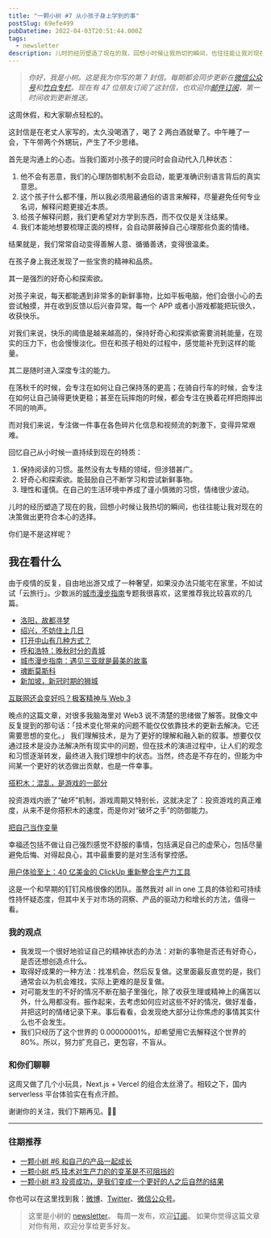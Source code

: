 ```yaml
---
title: "一颗小树 #7 从小孩子身上学到的事"
postSlug: 69efe499
pubDatetime: 2022-04-03T20:51:44.000Z
tags:
  - newsletter
description: 儿时的经历塑造了现在的我，回想小时候让我热切的瞬间，也往往能让我对现在的决策做出更符合本心的选择。
---
```


> _你好，我是小树。这是我为你写的第 7 封信。每期都会同步更新在[微信公众号](https://weixin.sogou.com/weixin?query=a_warm_tree)和[竹白专栏](https://xiaoshu.zhubai.love)。现在有 47 位朋友订阅了这封信，也欢迎你[邮件订阅](https://xiaoshu.zhubai.love)，第一时间收到更新推送。_

这周休假，和大家聊点轻松的。

这封信是在老丈人家写的，太久没喝酒了，喝了 2 两白酒就晕了。中午睡了一会，下午带两个外甥玩，产生了不少思绪。

首先是沟通上的心态。当我们面对小孩子的提问时会自动代入几种状态：

1. 他不会有恶意，我们的心理防御机制不会启动，能更准确识别语言背后的真实意思。
2. 这个孩子什么都不懂，所以我必须用最通俗的语言来解释，尽量避免任何专业名词，解释问题更接近本质。
3. 给孩子解释问题，我们更希望对方学到东西，而不仅仅是关注结果。
4. 我们本能地想要梳理正面的榜样，会自动屏蔽掉自己心理那些负面的情绪。

结果就是，我们常常自动变得善解人意、循循善诱，变得很温柔。

在孩子身上我还发现了一些宝贵的精神和品质。

其一是强烈的好奇心和探索欲。

对孩子来说，每天都能遇到非常多的新鲜事物，比如平板电脑，他们会很小心的去尝试触摸，并在收到反馈以后兴奋异常。每一个 APP 或者小游戏都能把玩很久，收获快乐。

对我们来说，快乐的阈值是越来越高的，保持好奇心和探索欲需要消耗能量，在现实的压力下，也会慢慢淡化。但在和孩子相处的过程中，感觉能补充到这样的能量。

其二是随时进入深度专注的能力。

在荡秋千的时候，会专注在如何让自己保持荡的更高；在骑自行车的时候，会专注在如何让自己骑得更快更稳；甚至在玩摔炮的时候，都会专注在换着花样把炮摔出不同的响声。

而对我们来说，专注做一件事在各色碎片化信息和视频流的刺激下，变得异常艰难。

回忆自己从小时候一直持续到现在的特质：

1. 保持阅读的习惯。虽然没有太专精的领域，但涉猎甚广。
2. 好奇心和探索欲。能鼓励自己不断学习和尝试新鲜事物。
3. 理性和谨慎。在自己的生活环境中养成了谨小慎微的习惯，情绪很少波动。

儿时的经历塑造了现在的我，回想小时候让我热切的瞬间，也往往能让我对现在的决策做出更符合本心的选择。

你们是不是这样呢？

## 我在看什么

由于疫情的反复，自由地出游又成了一种奢望，如果没办法只能宅在家里，不如试试「云旅行」。少数派的[城市漫步指南](https://sspai.com/topic/409)专题我很喜欢，这里推荐我比较喜欢的几篇。

- [洛阳，故都寻梦](https://sspai.com/post/72100)
- [绍兴，不妨住上几日](https://sspai.com/post/70958)
- [打开中山有几种方式？](https://sspai.com/post/68262)
- [呼和浩特：晚秋时分的青城](https://sspai.com/post/69709)
- [城市漫步指南：遇见三亚就是最美的故事](https://sspai.com/post/71635)
- [魂断莫斯科](https://sspai.com/post/68415)
- [新加坡，新冠时期的狮城](https://sspai.com/post/70234)

[互联网还会变好吗？极客精神与 Web 3](https://mp.weixin.qq.com/s/iR2L1j82soWKqr_SoM7aQg)

晚点的这篇文章，对很多我脑海里对 Web3 说不清楚的思绪做了解答。就像文中反复提到的那句话：「技术变化带来的问题不能仅仅依靠技术的更新去解决。它还需要思想的变化。」
我们理解技术，是为了更好的理解和融入新的叙事。想要仅仅通过技术是没办法解决所有现实中的问题，但在技术的演进过程中，让人们的观念和习惯逐渐转发，最终进入我们理想中的状态。当然，终态是不存在的，但能为中间某一个更好的状态做出贡献，也是一件幸事。

[搭积木：混乱，是游戏的一部分](https://mp.weixin.qq.com/s/QLl1mWw0grGOaLHaAQhMYw)

投资游戏内嵌了“破坏”机制，游戏周期又特别长，这就决定了：投资游戏的真正难度，从来不是你搭积木的速度，而是你对“破坏之手”的防御能力。

[把自己当作变量](https://mp.weixin.qq.com/s/WgbjGC1qiqxP67Um9fMxgA)

幸福还包括不做让自己强烈感觉不舒服的事情，包括满足自己的虚荣心，包括尽量避免后悔、对得起良心，其中最重要的是对生活有掌控感。

[用户体验至上：40 亿美金的 ClickUp 重新整合生产力工具](https://mp.weixin.qq.com/s/k20gihqWeFnJgqcATHwinQ)

这是一个和早期的钉钉风格很像的团队。虽然我对 all in one 工具的体验和可持续性持怀疑态度，但其中关于对市场的洞察、产品的驱动力和增长的方法，值得一看。

### 我的观点

- 我发现一个很好地验证自己的精神状态的办法：对新的事物是否还有好奇心，是否还想创造点什么。
- 取得好成果的一种方法：找准机会，然后反复做。这里面最反直觉的是，我们通常会以为机会难找，实际上更难的是反复做。
- 对可能发生的不好的情况不断在脑子里强化，除了收获生理或精神上的痛苦以外，什么用都没有。振作起来，去考虑如何应对这些不好的情况，做好准备，并把这时的情绪记录下来。事后看看，会发现绝大部分让你焦虑的事情其实什么也不会发生。
- 我们只经历了这个世界的 0.00000001%，却希望用它去解释这个世界的 80%。所以，努力扩充自己，更包容，不盲从。

### 和你们聊聊

这周又做了几个小玩具，Next.js + Vercel 的组合太丝滑了。相较之下，国内 serverless 平台体验实在有点汗颜。

谢谢你的关注，我们下期再见。👋🏻

---

### 往期推荐

- [一颗小树 #6 和自己的产品一起成长](https://xiaoshu.zhubai.love/posts/2120043452577370112)
- [一颗小树 #5 技术对生产力的的变革是不可阻挡的](https://xiaoshu.zhubai.love/posts/2117506897874653184)
- [一颗小树 #3 投资成功，是我们变成一个更好的人之后自然的结果](https://xiaoshu.zhubai.love/posts/2112432863390703616)

你也可以在这里找到我：[微博](https://weibo.com/u/5361470927)、[Twitter](https://twitter.com/yeshu_in_future)、[微信公众号](https://weixin.sogou.com/weixin?query=a_warm_tree)。

> 这里是小树的 [newsletter](https://xiaoshu.zhubai.love)。 每周一发布，欢迎[订阅](https://xiaoshu.zhubai.love)。
> 如果你觉得这篇文章对你有用，欢迎分享给更多好友。
